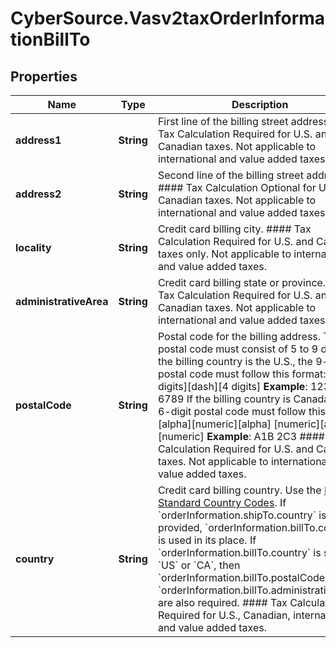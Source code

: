 # CyberSource.Vasv2taxOrderInformationBillTo

## Properties
Name | Type | Description | Notes
------------ | ------------- | ------------- | -------------
**address1** | **String** | First line of the billing street address.  #### Tax Calculation Required for U.S. and Canadian taxes. Not applicable to international and value added taxes.  | [optional] 
**address2** | **String** | Second line of the billing street address.  #### Tax Calculation Optional for U.S. and Canadian taxes. Not applicable to international and value added taxes.  | [optional] 
**locality** | **String** | Credit card billing city.  #### Tax Calculation Required for U.S. and Canadian taxes only. Not applicable to international and value added taxes.  | [optional] 
**administrativeArea** | **String** | Credit card billing state or province.  #### Tax Calculation Required for U.S. and Canadian taxes. Not applicable to international and value added taxes.  | [optional] 
**postalCode** | **String** | Postal code for the billing address. The postal code must consist of 5 to 9 digits. If the billing country is the U.S., the 9-digit postal code must follow this format:  [5 digits][dash][4 digits]  **Example**: 12345-6789  If the billing country is Canada, the 6-digit postal code must follow this format:  [alpha][numeric][alpha] [numeric][alpha][numeric]  **Example**: A1B 2C3  #### Tax Calculation Required for U.S. and Canadian taxes. Not applicable to international and value added taxes.  | [optional] 
**country** | **String** | Credit card billing country. Use the [ISO Standard Country Codes](https://developer.cybersource.com/library/documentation/sbc/quickref/countries_alpha_list.pdf).  If &#x60;orderInformation.shipTo.country&#x60; is not provided, &#x60;orderInformation.billTo.country&#x60; is used in its place. If  &#x60;orderInformation.billTo.country&#x60; is set to &#x60;US&#x60; or &#x60;CA&#x60;, then &#x60;orderInformation.billTo.postalCode&#x60; and &#x60;orderInformation.billTo.administrativeArea&#x60; are also required.  #### Tax Calculation Required for U.S., Canadian, international and value added taxes.  | [optional] 


